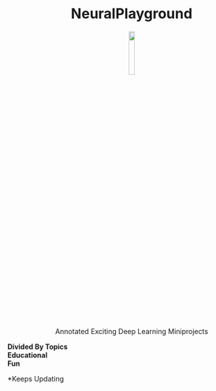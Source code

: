 <h1 align="center">NeuralPlayground</h1>
<p align="center"><img src="https://i.ibb.co/SDcyCV6y/rubber-duck.png" width=15%></p>
<p align="center">Annotated Exciting Deep Learning Miniprojects</p>

**Divided By Topics** <br>
**Educational** <br>
**Fun** <br>

*Keeps Updating